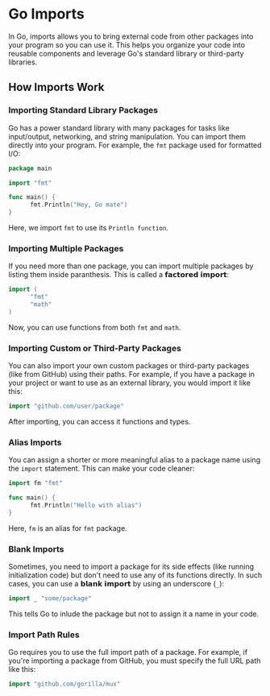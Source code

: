 # Go Imports

In Go, imports allows you to bring external code from other packages into your program so you can use it. This helps you organize your code into reusable components and leverage Go's standard library or third-party libraries.

## How Imports Work

### Importing Standard Library Packages

Go has a power standard library with many packages for tasks like input/output, networking, and string manipulation. You can import them directly into your program. For example, the `fmt` package used for formatted I/O:

```go
package main

import "fmt"

func main() {
      fmt.Println("Hey, Go mate")
}
```
Here, we import `fmt` to use its `Println function`.

### Importing Multiple Packages

If you need more than one package, you can import multiple packages by listing them inside paranthesis. This is called a 𝗳𝗮𝗰𝘁𝗼𝗿𝗲𝗱 𝗶𝗺𝗽𝗼𝗿𝘁:

```go
import (
      "fmt"
      "math"
)
```
Now, you can use functions from both `fmt` and `math`.

### Importing Custom or Third-Party Packages

You can also import your own custom packages or third-party packages (like from GitHub) using their paths. For example, if you have a package in your project or want to use as an external library, you would import it like this:

```go
import "github.com/user/package"
```
After importing, you can access it functions and types.

### Alias Imports

You can assign a shorter or more meaningful alias to a package name using the `import` statement. This can make your code cleaner:

```go
import fm "fmt"

func main() {
      fmt.Println("Hello with alias")
}
```
Here, `fm` is an alias for `fmt` package.

### Blank Imports

Sometimes, you need to import a package for its side effects (like running initialization code) but don't need to use any of its functions directly. In such cases, you can use a 𝗯𝗹𝗮𝗻𝗸 𝗶𝗺𝗽𝗼𝗿𝘁 by using an underscore (`_`):

```go
import _ "some/package"
```
This tells Go to inlude the package but not to assign it a name in your code.

### Import Path Rules

Go requires you to use the full import path of a package. For example, if you're importing a package from GitHub, you must specify the full URL path like this:

```go
import "github.com/gorilla/mux"
```
